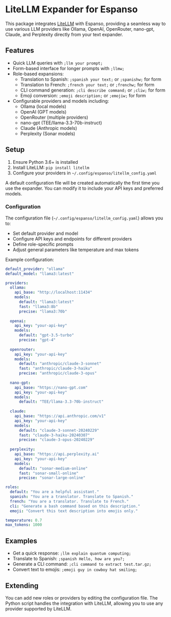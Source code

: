 # LiteLLM Expander for Espanso

This package integrates [LiteLLM](https://github.com/BerriAI/litellm) with Espanso, providing a seamless way to use various LLM providers like Ollama, OpenAI, OpenRouter, nano-gpt, Claude, and Perplexity directly from your text expander.

## Features

- Quick LLM queries with `;llm your prompt;`
- Form-based interface for longer prompts with `;llmw;`
- Role-based expansions:
  - Translation to Spanish: `;spanish your text;` or `;spanishw;` for form
  - Translation to French: `;french your text;` or `;frenchw;` for form
  - CLI command generation: `;cli describe command;` or `;cliw;` for form
  - Emoji conversion: `;emoji description;` or `;emojiw;` for form
- Configurable providers and models including:
  - Ollama (local models)
  - OpenAI (GPT models)
  - OpenRouter (multiple providers)
  - nano-gpt (TEE/llama-3.3-70b-instruct)
  - Claude (Anthropic models)
  - Perplexity (Sonar models)

## Setup

1. Ensure Python 3.6+ is installed
2. Install LiteLLM: `pip install litellm`
3. Configure your providers in `~/.config/espanso/litellm_config.yaml`

A default configuration file will be created automatically the first time you use the expander. You can modify it to include your API keys and preferred models.

### Configuration

The configuration file (`~/.config/espanso/litellm_config.yaml`) allows you to:

- Set default provider and model
- Configure API keys and endpoints for different providers
- Define role-specific prompts
- Adjust general parameters like temperature and max tokens

Example configuration:

```yaml
default_provider: "ollama"
default_model: "llama3:latest"

providers:
  ollama:
    api_base: "http://localhost:11434"
    models:
      default: "llama3:latest"
      fast: "llama3:8b"
      precise: "llama3:70b"
  
  openai:
    api_key: "your-api-key"
    models:
      default: "gpt-3.5-turbo"
      precise: "gpt-4"
      
  openrouter:
    api_key: "your-api-key"
    models:
      default: "anthropic/claude-3-sonnet"
      fast: "anthropic/claude-3-haiku"
      precise: "anthropic/claude-3-opus"
      
  nano-gpt:
    api_base: "https://nano-gpt.com"
    api_key: "your-api-key"
    models:
      default: "TEE/llama-3.3-70b-instruct"
  
  claude:
    api_base: "https://api.anthropic.com/v1"
    api_key: "your-api-key"
    models:
      default: "claude-3-sonnet-20240229"
      fast: "claude-3-haiku-20240307"
      precise: "claude-3-opus-20240229"
      
  perplexity:
    api_base: "https://api.perplexity.ai"
    api_key: "your-api-key"
    models:
      default: "sonar-medium-online"
      fast: "sonar-small-online"
      precise: "sonar-large-online"

roles:
  default: "You are a helpful assistant."
  spanish: "You are a translator. Translate to Spanish."
  french: "You are a translator. Translate to French."
  cli: "Generate a bash command based on this description."
  emoji: "Convert this text description into emojis only."

temperature: 0.7
max_tokens: 1000
```

## Examples

- Get a quick response: `;llm explain quantum computing;`
- Translate to Spanish: `;spanish Hello, how are you?;`
- Generate a CLI command: `;cli command to extract test.tar.gz;`
- Convert text to emojis: `;emoji guy in cowboy hat smiling;`

## Extending

You can add new roles or providers by editing the configuration file. The Python script handles the integration with LiteLLM, allowing you to use any provider supported by LiteLLM.